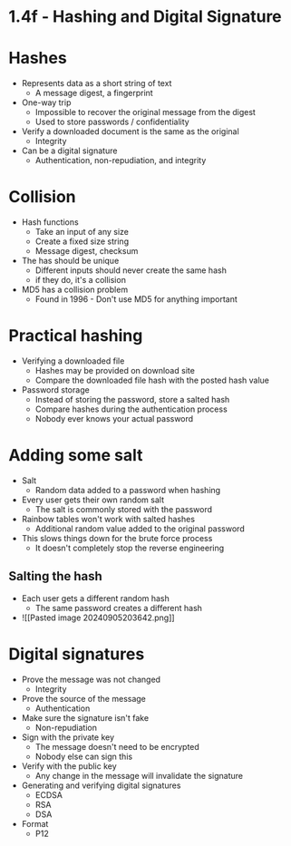 # 1.4f - Hashing and Digital Signature
# Hashes
- Represents data as a short string of text
	- A message digest, a fingerprint
- One-way trip
	- Impossible to recover the original message from the digest
	- Used to store passwords / confidentiality
- Verify a downloaded document is the same as the original
	- Integrity
- Can be a digital signature
	- Authentication, non-repudiation, and integrity
# Collision
- Hash functions
	- Take an input of any size
	- Create a fixed size string
	- Message digest, checksum
- The has should be unique
	- Different inputs should never create the same hash
	- if they do, it's a collision
- MD5 has a collision problem
	- Found in 1996 - Don't use MD5 for anything important
# Practical hashing
- Verifying a downloaded file
	- Hashes may be provided on download site
	- Compare the downloaded file hash with the posted hash value
- Password storage
	- Instead of storing the password, store a salted hash
	- Compare hashes during the authentication process
	- Nobody ever knows your actual password
# Adding some salt
- Salt
	- Random data added to a password when hashing
- Every user gets their own random salt
	- The salt is commonly stored with the password
- Rainbow tables won't work with salted hashes
	- Additional random value added to the original password
- This slows things down for the brute force process
	- It doesn't completely stop the reverse engineering
## Salting the hash
- Each user gets a different random hash
	- The same password creates a different hash
- ![[Pasted image 20240905203642.png]]
# Digital signatures
- Prove the message was not changed
	- Integrity
- Prove the source of the message
	- Authentication
- Make sure the signature isn't fake
	- Non-repudiation
- Sign with the private key
	- The message doesn't need to be encrypted
	- Nobody else can sign this
- Verify with the public key
	- Any change in the message will invalidate the signature
- Generating and verifying digital signatures
	- ECDSA
	- RSA
	- DSA
- Format
	- P12
